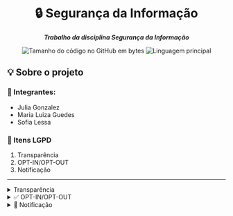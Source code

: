 <h1 align="center">
 🔒 Segurança da Informação
</h1>

<p align="center">
	<b><i>
Trabalho da disciplina Segurança da Informação 
  </i></b>
</p>

<p align="center">
	<img alt="Tamanho do código no GitHub em bytes" src="https://img.shields.io/github/languages/code-size/juliagonzalezmoreira/seguranca-da-informacao?color=6272a4" />
	<img alt="Linguagem principal" src="https://img.shields.io/github/languages/top/juliagonzalezmoreira/seguranca-da-informacao?color=6272a4"/>
</p>

## 💡 Sobre o projeto

### 👥 Integrantes:
* Julia Gonzalez
* Maria Luiza Guedes
* Sofia Lessa
  
### 📍 Itens LGPD
1. Transparência
2. OPT-IN/OPT-OUT
3. Notificação

---

<details>
  <summary> Transparência </summary>

  ---
  
## Transparência

Este projeto implementa um portal universitário com foco em **transparência** por meio de um sistema **CRUD** (Create, Read, Update). Os usuários podem gerenciar completamente suas contas como se cadastrar, atualizar e visualizar suas informções, garantindo controle total sobre seus dados.

## Funcionalidades

| Ação       | Descrição                                                                                                   |
| ---------- | ----------------------------------------------------------------------------------------------------------- |
| **CREATE** | Cadastro de nova conta com informações básicas (nome, e-mail, data de nascimento, sexo).                    |
| **READ**   | Exibição detalhada dos dados do usuário na página **Perfil**, incluindo as informações do curso do usuário. |
| **UPDATE** | Permite edição de qualquer campo cadastrado a qualquer momento.                                             |

---

## Tabela de Modelagem de Dados

A tabela a seguir detalha a estrutura dos modelos `User` e `Curso`, com informações sobre cada campo, seu tipo, obrigatoriedade e considerações sobre a LGPD.

### Modelo `User`

| Campo | Tipo de Dado | Obrigatório | Descrição e Finalidade | Implicações da LGPD |
| --- | --- | --- | --- | --- |
| `nome` | String | Sim | Nome completo do usuário. | Dado pessoal comum, essencial para identificação. |
| `email` | String | Sim | Endereço de e-mail do usuário. | Dado pessoal comum, usado para login e comunicação. |
| `senha` | String | Sim | Senha do usuário. | Dado pessoal comum, **armazenada com hash.** |
| `dataNascimento` | Date | Não | Data de nascimento do usuário. | Dado pessoal, coleta opcional. |
| `sexo` | String (enum) | Não | Gênero do usuário. | **Dado pessoal sensível,** coleta opcional. |
| `curso` | ObjectId (ref: 'Curso') | Sim | ID do curso do usuário. | Dado pessoal comum, essencial para a funcionalidade. |
| `telefones` | Array de `telefoneSchema` | Não | Lista de telefones do usuário. | Dado pessoal comum, coleta opcional. |
| `contatoEmergencia` | `contatoEmergenciaSchema` | Não | Contato de emergência do usuário. | **Dado pessoal de terceiro.** Coleta opcional, com base legal clara. |

### Modelo `Curso`

| Campo | Tipo de Dado | Obrigatório | Descrição e Finalidade | Implicações da LGPD |
| --- | --- | --- | --- | --- |
| `nome` | String | Sim | Nome do curso. | Não é um dado pessoal. |
| `modalidade` | String | Sim | Modalidade do curso. | Não é um dado pessoal. |
| `turno` | String | Sim | Turno do curso. | Não é um dado pessoal. |
| `duracao` | String | Sim | Duração do curso. | Não é um dado pessoal. |
| `totalAlunos` | Number | Não | Total de alunos no curso. | Dado agregado. Não é um dado pessoal. |


---

## 💡 Caso de Uso: Transparência de Dados do Usuário

1. **Cadastro:** Usuário se cadastra para acessar o site da faculdade, apenas os campos básicos como nome, email, senha e curso são obrigatórios no registro. 
2. **Login:** Usuário acessa o portal com e-mail e senha.
3. **Dados Pessoais:** Ao logar, o usuário visualiza todas suas informações.
4. **Edição Dados:** Na página de Perfil o usuário tem permissão para editar seus dados.

---

## 🛠️ Tecnologias

* **Backend:** Node.js, Express
* **Banco de Dados:** MongoDB, Mongoose
* **Frontend:** React, JavaScript, Tailwind CSS
* **Autenticação:** JSON Web Tokens (JWT)

---

<details>
  <summary> ⚙️ Como Rodar</summary>

### 🖥️ Backend

1. Acesse `backend`:

   ```bash
   cd backend
   ```
2. Instale dependências:

   ```bash
   npm install
   ```
3. Crie `.env` seguindo o template:

  ```env
  MONGO_URI=mongodb+srv://<usuario>:<senha>@<cluster>.mongodb.net/<banco>
  MAIL_HOST=smtp.mailserver.com
  MAIL_PORT=587
  MAIL_USER=your_email@example.com
  MAIL_PASS=your_email_password
  BACKUP_DIR=caminho\para\salvar\backups
  JWT_SECRET="coloque uma chave aqui"
  ```

4. Inicie o servidor:

   ```bash
   node index.js
   ```

### 🌐 Frontend

1. Acesse `frontend`:

   ```bash
   cd frontend
   ```
2. Instale dependências:

   ```bash
   npm install
   ```
3. Inicie o servidor de desenvolvimento:

   ```bash
   npm run dev
   ```

---
</details>

</details>


<details>
  <summary> ✅ OPT-IN/OPT-OUT </summary>
  
  ---

### ✅ OPT-IN/OPT-OUT

Este projeto implementa a coleta e gestão de consentimentos conforme a Lei Geral de Proteção de Dados (LGPD). Todos os consentimentos são versionados, permitindo que o usuário aceite/revogue termos por categoria e acompanhe o histórico de alterações.

### Funcionalidades

| Ação | Descrição |
|------|-----------|
| 📄 Termos Dinâmicos | Admins podem criar novas versões de termos com categorias separadas |
| 👤 Cadastro com Consentimento | O usuário precisa aceitar os termos obrigatórios no momento do cadastro |
| 🧾 Banner de Atualização | Se uma nova versão de termos for publicada, o usuário verá um banner para aceitar |
| 📌 Histórico de Privacidade | Exibe todas as versões aceitas, revogações e respostas do usuário |
| 🔄 Revogação e Alteração | Usuário pode alterar preferências de opt-in/opt-out a qualquer momento |

### Modelagem dos Termos

O modelo `TermoVersao` armazena os textos agrupados por tipo:

```
{
  versao: "1.1",
  termos: {
    obrigatorio: [{ id, titulo, descricao }],
    opcionais: [{ id, titulo, descricao }],
  }
}

```

Já o modelo `Consentimento` salva a resposta do usuário com base na versão:

```
{
  userId: ObjectId,
  versao: "1.1",
  respostas: Map {
    "id_termo1": true,
    "id_termo2": false
  },
  isCurrent: true
}

```

### Interface de Consentimento

- Cadastro: o formulário exige que os termos obrigatórios sejam aceitos. Os termos opcionais podem ser selecionados livremente.
- Perfil: o usuário visualiza um banner de atualização sempre que houver uma nova versão. Também pode revogar ou ajustar consentimentos no modal de privacidade.

### Caso de Uso: Gestão de Consentimento

- O administrador publica a versão 2.0 dos termos.
- O usuário, ao acessar seu perfil, visualiza o banner com os novos termos.
- O usuário pode aceitar todos, revisar os opt-in/opt-out, ou recusar os obrigatórios (o que bloqueia o uso).
- Todas as alterações são salvas no modelo Consentimento e registradas no HistoricoLog.

### Tecnologias Utilizadas

* **Backend:** Node.js, Express
* **Banco de Dados:** MongoDB, Mongoose
* **Frontend:** React, JavaScript, Tailwind CSS
* **Autenticação:** JSON Web Tokens (JWT)

---

<details>
  <summary> ⚙️ Como Rodar</summary>

#### Backend

1. Acesse `backend`:

   ```bash
   cd backend
   ```
2. Instale dependências:

   ```bash
   npm install
   ```
3. Crie `.env` seguindo o template:

  ```env
  MONGO_URI=mongodb+srv://<usuario>:<senha>@<cluster>.mongodb.net/<banco>
  MAIL_HOST=smtp.mailserver.com
  MAIL_PORT=587
  MAIL_USER=your_email@example.com
  MAIL_PASS=your_email_password
  BACKUP_DIR=caminho\para\salvar\backups
  JWT_SECRET="coloque uma chave aqui"
  ```

4. Inicie o servidor:

   ```bash
   node index.js
   ```

#### Frontend

1. Acesse `frontend`:

   ```bash
   cd frontend
   ```
2. Instale dependências:

   ```bash
   npm install
   ```
3. Inicie o servidor de desenvolvimento:

   ```bash
   npm run dev
   ```

---
</details>

### 🛡️ Conformidade com LGPD
- Consentimento livre, informado e inequívoco
- Registro claro de quando e quais termos foram aceitos
- Permissão de revogação e modificação dos consentimentos
- Separação entre dados obrigatórios e opcionais

</br>

</details>


<details>
  <summary> 📢 Notificação </summary>
  
  ---
  
## 📢 Notificação

Este projeto simula uma solução automatizada de segurança para proteção de dados sensíveis armazenados em um banco MongoDB, integrando backup local, detecção de injeção NoSQL, restauração automática e notificação por email aos usuários.

## ✅ Funcionalidades

| Ação | Descrição |
|------|-----------|
| 🛡️ Detecção de ataque | Middleware detecta tentativas de injeção NoSQL nos endpoints |
| 📦 Backup automático | Geração diária de backup via script `.bat` agendado no Windows |
| 🔁 Restauração | Em caso de ataque, restaura automaticamente o último backup |
| ✉️ Notificação por email | Envia email corporativo a todos os usuários em caso de incidente |
| 🗂️ Registro de incidentes | Salva cada incidente no banco com lista de usuários notificados |

## 📁 Estrutura de Arquivos

```
backend/
├── backup.js              # Função para criar backups
├── cleanup.js             # Remove backups antigos (>90 dias)
├── restore.js             # Restaura último backup válido
├── triggerIncident.js     # Simula invasão (ou pode ser usado em produção via POST /incident)
├── index.js               # API principal com middleware de segurança
├── notifications.js       # Envio de email usando Nodemailer
├── models/
│   ├── User.js            # Modelo de usuário
│   └── Incident.js        # Modelo de incidente
├── backup_diario.bat      # Script agendável para backup diário via Task Scheduler
├── limpeza.bat            # Script de limpeza automática dos backups antigos
├── .env                   # Variáveis de ambiente (oculto)
└── README.md              # Este arquivo
```

## 💼 Caso de Uso: Detecção de Invasão

Se for detectada uma tentativa de injeção maliciosa no corpo da requisição, o sistema:

1. Registra o incidente no MongoDB
2. Envia um **email corporativo** para todos os usuários explicando o ocorrido e instruções para segurança
3. Restaura o banco de dados a partir do backup mais recente
4. Gera um novo backup pós-incidente para análise futura

## 🛠️ Tecnologias Utilizadas

- Node.js + Express (API)
- MongoDB + Mongoose (Banco de dados)
- Nodemailer (Envio de emails)
- Axios (Simulação de ataque)
- Windows Task Scheduler (Agendamento de scripts .bat)
- `mongodump` (CLI oficial do MongoDB para backups)

<details>
  <summary> ⚙️ Como Rodar</summary>

### 1️⃣ Instale as dependências

```bash
npm install
```

### 2️⃣ Configure seu `.env`:

```env
MONGO_URI=mongodb+srv://<usuario>:<senha>@<cluster>.mongodb.net/<banco>
MAIL_HOST=smtp.mailserver.com
MAIL_PORT=587
MAIL_USER=your_email@example.com
MAIL_PASS=your_email_password
BACKUP_DIR=caminho\para\salvar\backups
```

> ⚠️ Use uma senha de aplicativo para Gmail ou SMTP corporativo

### 3️⃣ Inicie o servidor

```bash
npm start
```

### 4️⃣ Teste o incidente

```bash
node triggerIncident.js
```

## 🗓️ Backup Diário Automático

Configure o **Agendador de Tarefas do Windows** para rodar o arquivo `backup_diario.bat` diariamente.

</details>

</details>
